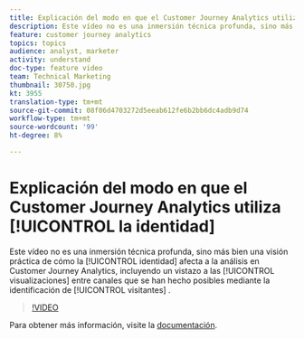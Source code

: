 ```yaml
---
title: Explicación del modo en que el Customer Journey Analytics utiliza la identidad
description: Este vídeo no es una inmersión técnica profunda, sino más bien una visión práctica de cómo la identidad afecta a la análisis en el Customer Journey Analytics de Adobes, incluyendo un vistazo a las visualizaciones de canales cruzados que son posibles gracias a la identificación de visitantes.
feature: customer journey analytics
topics: topics
audience: analyst, marketer
activity: understand
doc-type: feature video
team: Technical Marketing
thumbnail: 30750.jpg
kt: 3955
translation-type: tm+mt
source-git-commit: 08f06d4703272d5eeab612fe6b2bb6dc4adb9d74
workflow-type: tm+mt
source-wordcount: '99'
ht-degree: 8%

---
```



# Explicación del modo en que el Customer Journey Analytics utiliza [!UICONTROL la identidad]

Este vídeo no es una inmersión técnica profunda, sino más bien una visión práctica de cómo la [!UICONTROL identidad] afecta a la análisis en Customer Journey Analytics, incluyendo un vistazo a las [!UICONTROL visualizaciones] entre canales que se han hecho posibles mediante la identificación de [!UICONTROL visitantes] .

>[!VIDEO](https://video.tv.adobe.com/v/30750/?quality=12&enable10seconds=on&speedcontrol=on)

Para obtener más información, visite la [documentación](https://docs.adobe.com/content/help/es-ES/analytics-platform/using/cja-landing.html).
